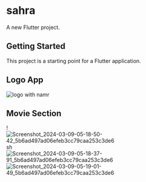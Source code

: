 # sahra

A new Flutter project.

## Getting Started

This project is a starting point for a Flutter application.

## Logo App
![logo with namr](https://github.com/Abdelmonem-wagih/Sahra/assets/58742764/d0983399-0655-40d8-acec-536e40764ec5)

## Movie Section
!![Screenshot_2024-03-09-05-18-50-42_5b6ad497ad06efeb3cc79caa253c3de6](https://github.com/Abdelmonem-wagih/Sahra/assets/58742764/09f531c6-ceb1-4d38-9f8e-d9d44ba111fe)sh![Screenshot_2024-03-09-05-18-37-91_5b6ad497ad06efeb3cc79caa253c3de6](https://github.com/Abdelmonem-wagih/Sahra/assets/58742764/ca67f9cd-6fe1-43a5-9f95-c910dfec035d)
![Screenshot_2024-03-09-05-19-01-49_5b6ad497ad06efeb3cc79caa253c3de6](https://github.com/Abdelmonem-wagih/Sahra/assets/58742764/ca8c2256-b995-420b-ad51-83aa37d4f1cf)


